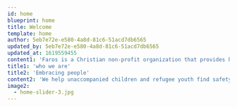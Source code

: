 ```yaml
---
id: home
blueprint: home
title: Welcome
template: home
author: 5eb7e72e-e580-4a8d-81c6-51acd7db6565
updated_by: 5eb7e72e-e580-4a8d-81c6-51acd7db6565
updated_at: 1619559455
content1: 'Faros is a Christian non-profit organization that provides humanitarian care and individual support to unaccompanied children and refugee youth. Our vision is to see every unaccompanied child and refugee youth live with dignity and hope and be equipped to make a positive change in society. We want to take responsibility of the individual unaccompanied children and refugee youth, and help them find safety, discover their worth, and build a future perspective.'
title1: 'who we are'
title2: 'Embracing people'
content2: 'We help unaccompanied children and refugee youth find safety, discover their worth, and build a future perspective. We work holistically and take responsibility for each refugee child and youth and provide individual tailored care. Through this we wish to see every unaccompanied child and refugee youth live with dignity and hope and to be equipped to make a positive change in society. We aim to contribute to a more efficient child protection system by conducting independent research, bringing best practices, and partnering with experts around the world.'
image2:
  - home-slider-3.jpg
---
```

